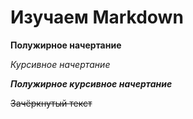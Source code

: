 # Изучаем Markdown

**Полужирное начертание**

*Курсивное начертание*

***Полужирное курсивное начертание***

~~Зачёркнутый текст~~

